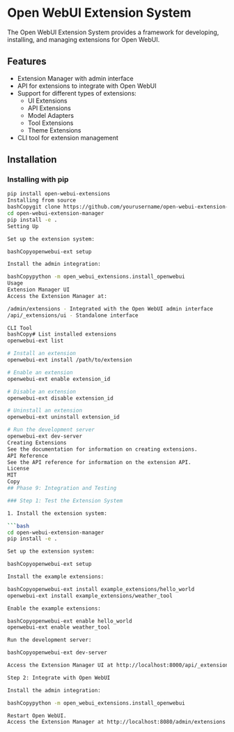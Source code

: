 # Open WebUI Extension System

The Open WebUI Extension System provides a framework for developing, installing, and managing extensions for Open WebUI.

## Features

- Extension Manager with admin interface
- API for extensions to integrate with Open WebUI
- Support for different types of extensions:
  - UI Extensions
  - API Extensions
  - Model Adapters
  - Tool Extensions
  - Theme Extensions
- CLI tool for extension management

## Installation

### Installing with pip

```bash
pip install open-webui-extensions
Installing from source
bashCopygit clone https://github.com/yourusername/open-webui-extension-manager.git
cd open-webui-extension-manager
pip install -e .
Setting Up

Set up the extension system:

bashCopyopenwebui-ext setup

Install the admin integration:

bashCopypython -m open_webui_extensions.install_openwebui
Usage
Extension Manager UI
Access the Extension Manager at:

/admin/extensions - Integrated with the Open WebUI admin interface
/api/_extensions/ui - Standalone interface

CLI Tool
bashCopy# List installed extensions
openwebui-ext list

# Install an extension
openwebui-ext install /path/to/extension

# Enable an extension
openwebui-ext enable extension_id

# Disable an extension
openwebui-ext disable extension_id

# Uninstall an extension
openwebui-ext uninstall extension_id

# Run the development server
openwebui-ext dev-server
Creating Extensions
See the documentation for information on creating extensions.
API Reference
See the API reference for information on the extension API.
License
MIT
Copy
## Phase 9: Integration and Testing

### Step 1: Test the Extension System

1. Install the extension system:

```bash
cd open-webui-extension-manager
pip install -e .

Set up the extension system:

bashCopyopenwebui-ext setup

Install the example extensions:

bashCopyopenwebui-ext install example_extensions/hello_world
openwebui-ext install example_extensions/weather_tool

Enable the example extensions:

bashCopyopenwebui-ext enable hello_world
openwebui-ext enable weather_tool

Run the development server:

bashCopyopenwebui-ext dev-server

Access the Extension Manager UI at http://localhost:8000/api/_extensions/ui/

Step 2: Integrate with Open WebUI

Install the admin integration:

bashCopypython -m open_webui_extensions.install_openwebui

Restart Open WebUI.
Access the Extension Manager at http://localhost:8080/admin/extensions (adjust the port as needed).

